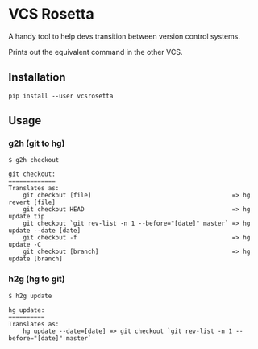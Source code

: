 # VCS Rosetta
A handy tool to help devs transition between version control systems.

Prints out the equivalent command in the other VCS.

## Installation
``` shell
pip install --user vcsrosetta
```

## Usage
### g2h (git to hg)
``` shell
$ g2h checkout

git checkout:
=============
Translates as:
    git checkout [file]                                       => hg revert [file]
    git checkout HEAD                                         => hg update tip
    git checkout `git rev-list -n 1 --before="[date]" master` => hg update --date [date]
    git checkout -f                                           => hg update -C
    git checkout [branch]                                     => hg update [branch]
```

### h2g (hg to git)
``` shell
$ h2g update

hg update:
==========
Translates as:
    hg update --date=[date] => git checkout `git rev-list -n 1 --before="[date]" master`
```
